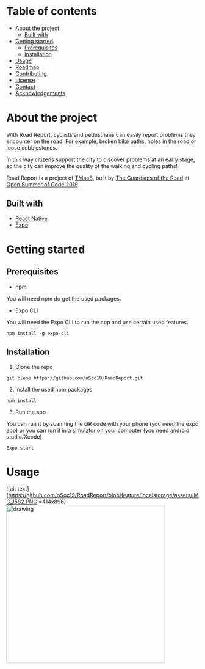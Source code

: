 # Table of contents
* [About the project](#about-the-project)
    - [Built with](#built-with)
* [Getting started](#getting-started)
    - [Prerequisites](#prerequisites)
    - [Installation](#installation)
* [Usage](#usage)
* [Roadmap](#roadmap)
* [Contributing](#contributing)
* [License](#license)
* [Contact](#contact)
* [Acknowledgements](#acknowledgements)

# About the project
With Road Report, cyclists and pedestrians can easily report problems they encounter on the road. For example, broken bike paths, holes in the road or loose cobblestones.

In this way citizens support the city to discover problems at an early stage, so the city can improve the quality of the walking and cycling paths!

Road Report is a project of [TMaaS](https://drive.tmaas.eu), built by [The Guardians of the Road](https://2019.summerofcode.be/2019/road-report) at [Open Summer of Code 2019](https://2019.summerofcode.be/).

## Built with
* [React Native](https://facebook.github.io/react-native/)
* [Expo](https://expo.io/)

# Getting started
## Prerequisites
* npm

You will need npm do get the used packages.

* Expo CLI

You will need the Expo CLI to run the app and use certain used features.
```
npm install -g expo-cli
```

## Installation
1. Clone the repo
```
git clone https://github.com/oSoc19/RoadReport.git
```

2. Install the used npm packages
```
npm install
```

3. Run the app

You can run it by scanning the QR code with your phone (you need the expo app) or you can run it in a simulator on your computer (you need android studio/Xcode)
```
Expo start
```

# Usage

![alt text](https://github.com/oSoc19/RoadReport/blob/feature/localstorage/assets/IMG_1582.PNG =414x896)
<img src="https://github.com/oSoc19/RoadReport/blob/feature/localstorage/assets/IMG_1582.PNG" alt="drawing" width="414"/>